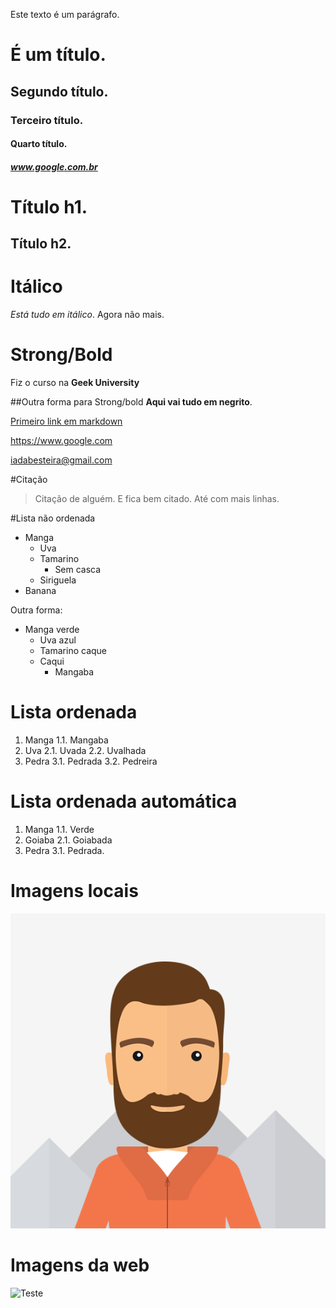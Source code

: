 Este texto é um parágrafo.
# É um título.
## Segundo título.
### Terceiro título.
#### Quarto título.
##### www.google.com.br
Título h1.
=
Título h2.
-
# Itálico
_Está tudo em itálico_. Agora não mais.

# Strong/Bold
Fiz o curso na **Geek University**

##Outra forma para Strong/bold
__Aqui vai tudo em negrito__.

[Primeiro link em markdown](https://www.google.com.br "Google")

<https://www.google.com>

<iadabesteira@gmail.com>

#Citação 
> Citação de alguém. E fica bem citado.
> Até com mais linhas.

#Lista não ordenada
- Manga
    - Uva
    - Tamarino
        - Sem casca
    - Siriguela
- Banana

Outra forma:

* Manga verde
    * Uva azul
    * Tamarino caque
    * Caqui
        * Mangaba

# Lista ordenada

1. Manga
1.1. Mangaba
2. Uva
2.1. Uvada
2.2. Uvalhada
3. Pedra
3.1. Pedrada
3.2. Pedreira

# Lista ordenada automática

1. Manga
1.1. Verde
1. Goiaba
2.1. Goiabada
1. Pedra
3.1. Pedrada.

# Imagens locais

![Teste](photo.png "Título")

# Imagens da web
![Teste](https://s2.glbimg.com/c1tS_axTjV_qDkmMeMs3wYZCgGY=/0x0:5472x3648/1008x0/smart/filters:strip_icc()/i.s3.glbimg.com/v1/AUTH_59edd422c0c84a879bd37670ae4f538a/internal_photos/bs/2017/H/v/pTatikTlSIWRuTzd0JwA/j9a6180.jpg "Imagem da net.")






